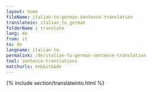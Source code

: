 ```yaml
---
layout: home
fileName: italian-to-german-sentence-translation
translatein: italian_to_german
folderName : translate
lang: de
from: it
to: de
langname: italian-to
permalink: /de/italian-to-german-sentence-translation
tool: sentence-translations
matchurls: en&&it&&de
---
```

{% include section/translateinto.html %}
